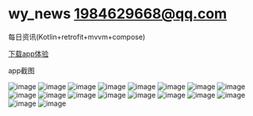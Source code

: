 # wy_news 1984629668@qq.com

每日资讯(Kotlin+retrofit+mvvm+compose)

[下载app体验](https://github.com/gyadministrator/wy_news/releases/download/v1.0/wy_news_normalRelease_v1.0_product_20230629_2058.apk)

app截图

![image](https://github.com/gyadministrator/wy_news/blob/master/screenshot/Screenshot_1.png)
![image](https://github.com/gyadministrator/wy_news/blob/master/screenshot/Screenshot_2.png)
![image](https://github.com/gyadministrator/wy_news/blob/master/screenshot/Screenshot_3.png)
![image](https://github.com/gyadministrator/wy_news/blob/master/screenshot/Screenshot_4.png)
![image](https://github.com/gyadministrator/wy_news/blob/master/screenshot/Screenshot_5.png)
![image](https://github.com/gyadministrator/wy_news/blob/master/screenshot/Screenshot_6.png)
![image](https://github.com/gyadministrator/wy_news/blob/master/screenshot/Screenshot_7.png)
![image](https://github.com/gyadministrator/wy_news/blob/master/screenshot/Screenshot_8.png)
![image](https://github.com/gyadministrator/wy_news/blob/master/screenshot/Screenshot_9.png)
![image](https://github.com/gyadministrator/wy_news/blob/master/screenshot/Screenshot_10.png)
![image](https://github.com/gyadministrator/wy_news/blob/master/screenshot/Screenshot_11.png)
![image](https://github.com/gyadministrator/wy_news/blob/master/screenshot/Screenshot_12.png)
![image](https://github.com/gyadministrator/wy_news/blob/master/screenshot/Screenshot_13.png)
![image](https://github.com/gyadministrator/wy_news/blob/master/screenshot/Screenshot_14.png)
![image](https://github.com/gyadministrator/wy_news/blob/master/screenshot/Screenshot_15.png)
![image](https://github.com/gyadministrator/wy_news/blob/master/screenshot/Screenshot_16.png)
![image](https://github.com/gyadministrator/wy_news/blob/master/screenshot/Screenshot_17.png)
![image](https://github.com/gyadministrator/wy_news/blob/master/screenshot/Screenshot_18.png)
